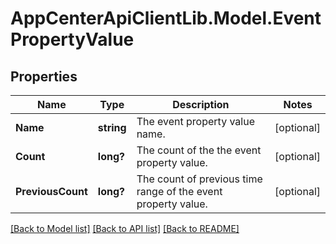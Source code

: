 # AppCenterApiClientLib.Model.EventPropertyValue
## Properties

Name | Type | Description | Notes
------------ | ------------- | ------------- | -------------
**Name** | **string** | The event property value name. | [optional] 
**Count** | **long?** | The count of the the event property value. | [optional] 
**PreviousCount** | **long?** | The count of previous time range of the event property value. | [optional] 

[[Back to Model list]](../README.md#documentation-for-models) [[Back to API list]](../README.md#documentation-for-api-endpoints) [[Back to README]](../README.md)

